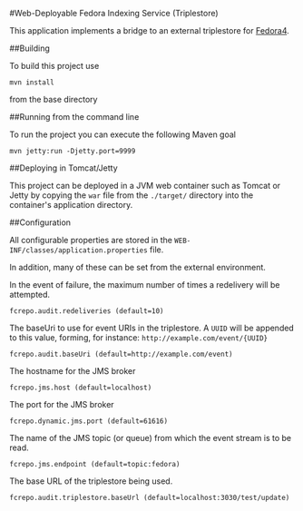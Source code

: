 #Web-Deployable Fedora Indexing Service (Triplestore)

This application implements a bridge to an external triplestore
for [Fedora4](http://fcrepo.org).

##Building

To build this project use

    mvn install

from the base directory 

##Running from the command line

To run the project you can execute the following Maven goal

    mvn jetty:run -Djetty.port=9999

##Deploying in Tomcat/Jetty

This project can be deployed in a JVM web container such as Tomcat or Jetty
by copying the `war` file from the `./target/` directory into the container's
application directory.

##Configuration

All configurable properties are stored in the `WEB-INF/classes/application.properties` file.

In addition, many of these can be set from the external environment.

In the event of failure, the maximum number of times a redelivery will be attempted.

    fcrepo.audit.redeliveries (default=10)

The baseUri to use for event URIs in the triplestore. A `UUID` will be appended
to this value, forming, for instance: `http://example.com/event/{UUID}`

    fcrepo.audit.baseUri (default=http://example.com/event)

The hostname for the JMS broker

    fcrepo.jms.host (default=localhost)

The port for the JMS broker

    fcrepo.dynamic.jms.port (default=61616)

The name of the JMS topic (or queue) from which the event stream is to be read.

    fcrepo.jms.endpoint (default=topic:fedora)

The base URL of the triplestore being used.

    fcrepo.audit.triplestore.baseUrl (default=localhost:3030/test/update)

